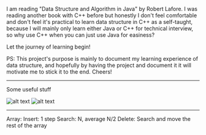 I am reading "Data Structure and Algorithm in Java" by Robert Lafore. I was reading another book with C++ before but honestly I don't feel comfortable and don't feel it's practical to learn data structure in C++ as a self-taught, because I will mainly only learn either Java or C++ for technical interview, so why use C++ when you can just use Java for easiness?

Let the journey of learning begin!

PS: This project's purpose is mainly to document my learning experience of data structure, and hopefully by having the project and document it it will motivate me to stick it to the end. Cheers!

---
Some useful stuff

![alt text](https://github.com/axingjia/Journey_To_Data_Structure/blob/master/ch1_assets/adv_disadv_1.png_ "stuff")
![alt text](https://github.com/axingjia/Journey_To_Data_Structure/blob/master/ch1_assets/adv_disadv_2.png_ "stuff")

---

Array:
Insert: 1 step
Search: N, average N/2
Delete: Search and move the rest of the array

